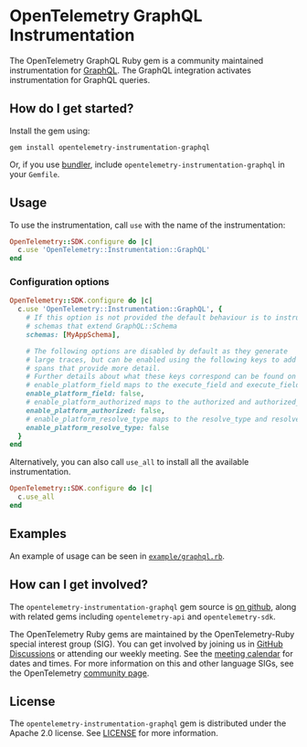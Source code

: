 # OpenTelemetry GraphQL Instrumentation

The OpenTelemetry GraphQL Ruby gem is a community maintained instrumentation for [GraphQL][graphql-home]. The GraphQL integration activates instrumentation for GraphQL queries.

## How do I get started?

Install the gem using:

```
gem install opentelemetry-instrumentation-graphql
```

Or, if you use [bundler][bundler-home], include `opentelemetry-instrumentation-graphql` in your `Gemfile`.

## Usage

To use the instrumentation, call `use` with the name of the instrumentation:

```ruby
OpenTelemetry::SDK.configure do |c|
  c.use 'OpenTelemetry::Instrumentation::GraphQL'
end
```

### Configuration options

```ruby
OpenTelemetry::SDK.configure do |c|
  c.use 'OpenTelemetry::Instrumentation::GraphQL', {
    # If this option is not provided the default behaviour is to instrument all
    # schemas that extend GraphQL::Schema
    schemas: [MyAppSchema],

    # The following options are disabled by default as they generate
    # large traces, but can be enabled using the following keys to add
    # spans that provide more detail.
    # Further details about what these keys correspond can be found on the [platform_tracing.rb class](https://github.com/rmosolgo/graphql-ruby/blob/1.10.x/lib/graphql/tracing/platform_tracing.rb#L28-L73).
    # enable_platform_field maps to the execute_field and execute_field_lazy keys
    enable_platform_field: false,
    # enable_platform_authorized maps to the authorized and authorized_lazy keys
    enable_platform_authorized: false,
    # enable_platform_resolve_type maps to the resolve_type and resolve_type_lazy keys
    enable_platform_resolve_type: false
  }
end
```

Alternatively, you can also call `use_all` to install all the available instrumentation.

```ruby
OpenTelemetry::SDK.configure do |c|
  c.use_all
end
```

## Examples

An example of usage can be seen in [`example/graphql.rb`](https://github.com/open-telemetry/opentelemetry-ruby-contrib/blob/main/main/instrumentation/graphql/example/graphql.rb).

## How can I get involved?

The `opentelemetry-instrumentation-graphql` gem source is [on github][repo-github], along with related gems including `opentelemetry-api` and `opentelemetry-sdk`.

The OpenTelemetry Ruby gems are maintained by the OpenTelemetry-Ruby special interest group (SIG). You can get involved by joining us in [GitHub Discussions][discussions-url] or attending our weekly meeting. See the [meeting calendar][community-meetings] for dates and times. For more information on this and other language SIGs, see the OpenTelemetry [community page][ruby-sig].

## License

The `opentelemetry-instrumentation-graphql` gem is distributed under the Apache 2.0 license. See [LICENSE][license-github] for more information.

[graphql-home]: https://github.com/rmosolgo/graphql-ruby
[bundler-home]: https://bundler.io
[repo-github]: https://github.com/open-telemetry/opentelemetry-ruby
[license-github]: https://github.com/open-telemetry/opentelemetry-ruby-contrib/blob/main/main/LICENSE
[ruby-sig]: https://github.com/open-telemetry/community#ruby-sig
[community-meetings]: https://github.com/open-telemetry/community#community-meetings
[discussions-url]: https://github.com/open-telemetry/opentelemetry-ruby/discussions
